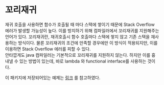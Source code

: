 # 꼬리재귀
재귀 호출을 사용하면 함수가 호출될 때 마다 스택에 쌓이기 때문에 Stack Overflow 에러가 발생할 가능성이 높다.
이를 방지하기 위해 컴파일러에서 꼬리재귀를 지원해주는 언어가 있다. 꼬리재귀란, 재귀호출시 함수 호출마다 스택에 쌓지 않고 기존 스택을 재사용하는 방식이다. 물론 꼬리재귀의 조건에 만족할 경우에만 이 방식이 적용되지만, 이를 이용하면 Stack Overflow 에러를 피할 수 있다.     
안타깝게도 java 컴파일러는 기본적으로 꼬리재귀를 지원하지 않는다. 하지만 이를 흉내낼 수 있는 방법이 있는데, 바로 lambda 와 functional interface를 사용하는 것이다.

이 패키지에 저장되어있는 예제는 [링크](https://blog.knoldus.com/tail-recursion-in-java-8/) 를 참고하였다.

